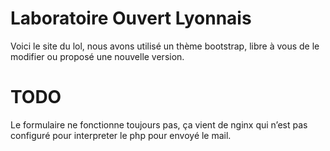 Laboratoire Ouvert Lyonnais
===========================
Voici le site du lol, nous avons utilisé un thème bootstrap, libre à vous de le
modifier ou proposé une nouvelle version.

TODO
====
Le formulaire ne fonctionne toujours pas, ça vient de nginx qui n’est pas
configuré pour interpreter le php pour envoyé le mail.
